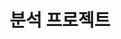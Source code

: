 ---
layout: list
title: 분석 프로젝트 
slug: 분석 프로젝트
menu: true
submenu: true
order: 1
description: >
  데이터 분석 결과물을 공유하는 공간입니다.
---